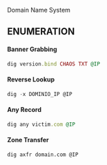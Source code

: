 Domain Name System

## ENUMERATION

#### Banner Grabbing
```ruby
dig version.bind CHAOS TXT @IP
```

#### Reverse Lookup
```js
dig -x DOMINIO_IP @IP
```

#### Any Record
```ruby
dig any victim.com @IP
```
#### Zone Transfer
```
dig axfr domain.com @IP
```


